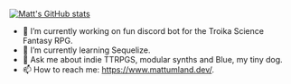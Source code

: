 [![Matt's GitHub stats](https://github-readme-stats.vercel.app/api?username=mattumland)](https://github.com/mattumland/github-readme-stats)

- 🔭 I’m currently working on fun discord bot for the Troika Science Fantasy RPG.
- 🌱 I’m currently learning Sequelize.
- 💬 Ask me about indie TTRPGS, modular synths and Blue, my tiny dog.
- 📫 How to reach me: https://www.mattumland.dev/.
<!--
**mattumland/mattumland** is a ✨ _special_ ✨ repository because its `README.md` (this file) appears on your GitHub profile.

Here are some ideas to get you started:

- 🔭 I’m currently working on ...
- 🌱 I’m currently learning ...
- 👯 I’m looking to collaborate on ...
- 🤔 I’m looking for help with ...
- 💬 Ask me about ...
- 📫 How to reach me: ...
- 😄 Pronouns: ...
- ⚡ Fun fact: ...
-->
